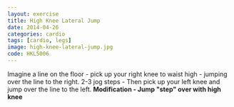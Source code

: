 ```yaml
---
layout: exercise
title: High Knee Lateral Jump
date: 2014-04-26
categories: cardio
tags: [cardio, legs]
image: high-knee-lateral-jump.jpg
code: HKL5006
---
```


Imagine a line on the floor - pick up your right knee to waist high - jumping over the line to the right. 2-3 jog steps - Then pick up your left knee and jump over the line to the left. **Modification - Jump "step" over with high knee**

